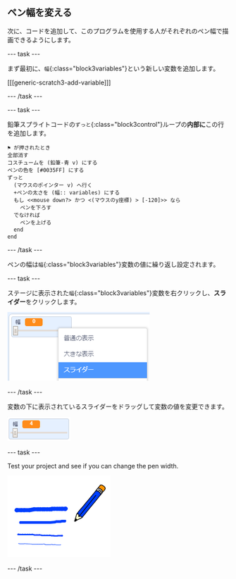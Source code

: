 ## ペン幅を変える

次に、コードを追加して、このプログラムを使用する人がそれぞれのペン幅で描画できるようにします。

\--- task \---

まず最初に、`幅`{:class="block3variables"}という新しい変数を追加します。

[[[generic-scratch3-add-variable]]]

\--- /task \---

\--- task \---

鉛筆スプライトコードの`ずっと`{:class="block3control"}ループの**内部に**この行を追加します。

```blocks3
⚑ が押されたとき
全部消す
コスチュームを (鉛筆-青 v) にする
ペンの色を [#0035FF] にする
ずっと 
  (マウスのポインター v) へ行く
  +ペンの太さを (幅:: variables) にする
  もし <<mouse down?> かつ <(マウスのy座標) > [-120]>> なら 
    ペンを下ろす
  でなければ 
    ペンを上げる
  end
end
```

\--- /task \---

ペンの幅は`幅`{:class="block3variables"}変数の値に繰り返し設定されます。

\--- task \---

ステージに表示された`幅`{:class="block3variables"}変数を右クリックし、**スライダー**をクリックします。

![スクリーンショット](images/paint-slider.png)

\--- /task \---

変数の下に表示されているスライダーをドラッグして変数の値を変更できます。

![スクリーンショット](images/paint-slider-change.png)

\--- task \---

Test your project and see if you can change the pen width.

![スクリーンショット](images/paint-width-test.png)

\--- /task \---